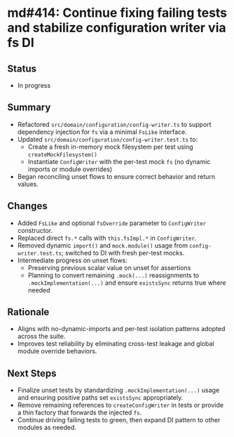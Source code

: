 # md#414: Continue fixing failing tests and stabilize configuration writer via fs DI

## Status
- In progress

## Summary
- Refactored `src/domain/configuration/config-writer.ts` to support dependency injection for `fs` via a minimal `FsLike` interface.
- Updated `src/domain/configuration/config-writer.test.ts` to:
  - Create a fresh in-memory mock filesystem per test using `createMockFilesystem()`
  - Instantiate `ConfigWriter` with the per-test mock `fs` (no dynamic imports or module overrides)
- Began reconciling unset flows to ensure correct behavior and return values.

## Changes
- Added `FsLike` and optional `fsOverride` parameter to `ConfigWriter` constructor.
- Replaced direct `fs.*` calls with `this.fsImpl.*` in `ConfigWriter`.
- Removed dynamic `import()` and `mock.module()` usage from `config-writer.test.ts`; switched to DI with fresh per-test mocks.
- Intermediate progress on unset flows:
  - Preserving previous scalar value on unset for assertions
  - Planning to convert remaining `.mock(...)` reassignments to `.mockImplementation(...)` and ensure `existsSync` returns true where needed

## Rationale
- Aligns with no-dynamic-imports and per-test isolation patterns adopted across the suite.
- Improves test reliability by eliminating cross-test leakage and global module override behaviors.

## Next Steps
- Finalize unset tests by standardizing `.mockImplementation(...)` usage and ensuring positive paths set `existsSync` appropriately.
- Remove remaining references to `createConfigWriter` in tests or provide a thin factory that forwards the injected `fs`.
- Continue driving failing tests to green, then expand DI pattern to other modules as needed.
